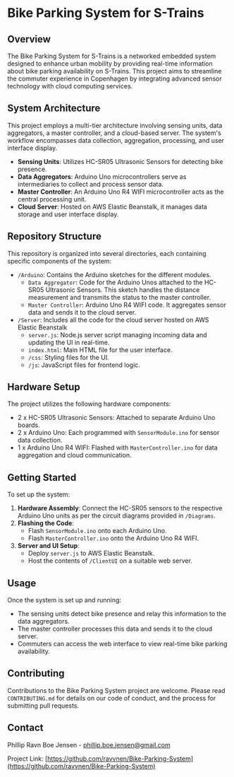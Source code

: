 # Bike Parking System for S-Trains

## Overview

The Bike Parking System for S-Trains is a networked embedded system designed to enhance urban mobility by providing real-time information about bike parking availability on S-Trains. This project aims to streamline the commuter experience in Copenhagen by integrating advanced sensor technology with cloud computing services.

## System Architecture

This project employs a multi-tier architecture involving sensing units, data aggregators, a master controller, and a cloud-based server. The system's workflow encompasses data collection, aggregation, processing, and user interface display.

- **Sensing Units**: Utilizes HC-SR05 Ultrasonic Sensors for detecting bike presence.
- **Data Aggregators**: Arduino Uno microcontrollers serve as intermediaries to collect and process sensor data.
- **Master Controller**: An Arduino Uno R4 WIFI microcontroller acts as the central processing unit.
- **Cloud Server**: Hosted on AWS Elastic Beanstalk, it manages data storage and user interface display.

## Repository Structure

This repository is organized into several directories, each containing specific components of the system:

- `/Arduino`: Contains the Arduino sketches for the different modules.
  - `Data Aggregator`: Code for the Arduino Unos attached to the HC-SR05 Ultrasonic Sensors. This sketch handles the distance measurement and transmits the status to the master controller.
  - `Master Controller`: Arduino Uno R4 WIFI code. It aggregates sensor data and sends it to the cloud server.
- `/Server`: Includes all the code for the cloud server hosted on AWS Elastic Beanstalk
  - `server.js`: Node.js server script managing incoming data and updating the UI in real-time.
  - `index.html`: Main HTML file for the user interface.
  - `/css`: Styling files for the UI.
  - `/js`: JavaScript files for frontend logic.

## Hardware Setup

The project utilizes the following hardware components:

- 2 x HC-SR05 Ultrasonic Sensors: Attached to separate Arduino Uno boards.
- 2 x Arduino Uno: Each programmed with `SensorModule.ino` for sensor data collection.
- 1 x Arduino Uno R4 WIFI: Flashed with `MasterController.ino` for data aggregation and cloud communication.

## Getting Started

To set up the system:

1. **Hardware Assembly**: Connect the HC-SR05 sensors to the respective Arduino Uno units as per the circuit diagrams provided in `/Diagrams`.
2. **Flashing the Code**:
   - Flash `SensorModule.ino` onto each Arduino Uno.
   - Flash `MasterController.ino` onto the Arduino Uno R4 WIFI.
3. **Server and UI Setup**:
   - Deploy `server.js` to AWS Elastic Beanstalk.
   - Host the contents of `/ClientUI` on a suitable web server.

## Usage

Once the system is set up and running:

- The sensing units detect bike presence and relay this information to the data aggregators.
- The master controller processes this data and sends it to the cloud server.
- Commuters can access the web interface to view real-time bike parking availability.

## Contributing

Contributions to the Bike Parking System project are welcome. Please read `CONTRIBUTING.md` for details on our code of conduct, and the process for submitting pull requests.

## Contact

Phillip Ravn Boe Jensen - [phillip.boe.jensen@gmail.com](mailto:phillip.boe.jensen@gmail.com)

Project Link: [https://github.com/ravvnen/Bike-Parking-System](https://github.com/ravvnen/Bike-Parking-System)
